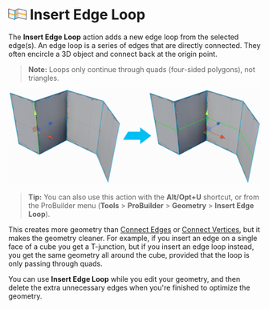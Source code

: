 # ![Insert Edge Loop icon](images/icons/Edge_InsertLoop.png) Insert Edge Loop

The __Insert Edge Loop__ action adds a new edge loop from the selected edge(s). An edge loop is a series of edges that are directly connected. They often encircle a 3D object and connect back at the origin point.

> **Note:** Loops only continue through quads (four-sided polygons), not triangles.

![Insert horizontal loop on plane](images/InsertEdgeLoop_Example.png)

> **Tip:** You can also use this action with the **Alt/Opt+U** shortcut, or from the ProBuilder menu (**Tools** > **ProBuilder** > **Geometry** > **Insert Edge Loop**).

This creates more geometry than [Connect Edges](Edge_Connect.md) or [Connect Vertices](Vert_Connect.md), but it makes the geometry cleaner. For example, if you insert an edge on a single face of a cube you get a T-junction, but if you insert an edge loop instead, you get the same geometry all around the cube, provided that the loop is only passing through quads.

You can use **Insert Edge Loop** while you edit your geometry, and then delete the extra unnecessary edges when you're finished to optimize the geometry.
